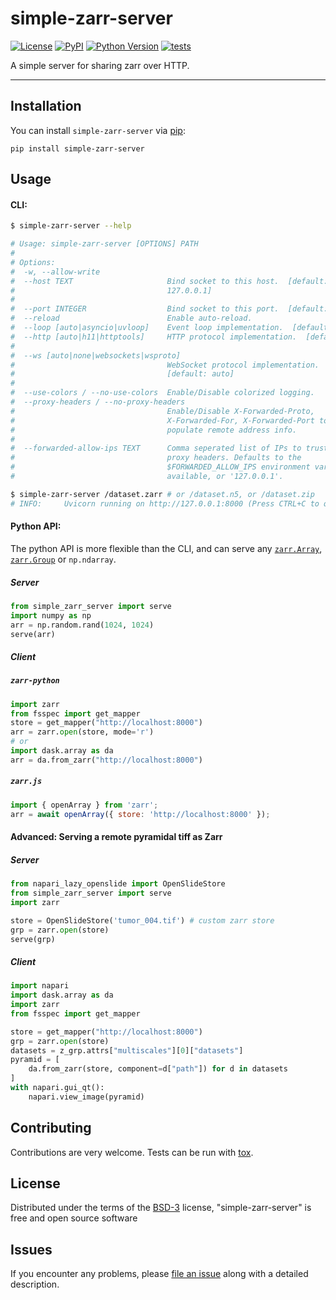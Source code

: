 # simple-zarr-server

[![License](https://img.shields.io/pypi/l/simple-zarr-server.svg?color=green)](https://github.com/manzt/simple-zarr-server/raw/master/LICENSE)
[![PyPI](https://img.shields.io/pypi/v/simple-zarr-server.svg?color=green)](https://pypi.org/project/simple-zarr-server)
[![Python Version](https://img.shields.io/pypi/pyversions/simple-zarr-server.svg?color=green)](https://python.org)
[![tests](https://github.com/manzt/simple-zarr-server/workflows/tests/badge.svg)](https://github.com/manzt/simple-zarr-server/actions)

A simple server for sharing zarr over HTTP.

----------------------------------

## Installation

You can install `simple-zarr-server` via [pip]:

    pip install simple-zarr-server

## Usage

#### CLI:

```bash
$ simple-zarr-server --help

# Usage: simple-zarr-server [OPTIONS] PATH
#
# Options:
#  -w, --allow-write
#  --host TEXT                     Bind socket to this host.  [default:
#                                  127.0.0.1]
#
#  --port INTEGER                  Bind socket to this port.  [default: 8000]
#  --reload                        Enable auto-reload.
#  --loop [auto|asyncio|uvloop]    Event loop implementation.  [default: auto]
#  --http [auto|h11|httptools]     HTTP protocol implementation.  [default: auto]
#
#  --ws [auto|none|websockets|wsproto]
#                                  WebSocket protocol implementation.
#                                  [default: auto]
#
#  --use-colors / --no-use-colors  Enable/Disable colorized logging.
#  --proxy-headers / --no-proxy-headers
#                                  Enable/Disable X-Forwarded-Proto,
#                                  X-Forwarded-For, X-Forwarded-Port to
#                                  populate remote address info.
#
#  --forwarded-allow-ips TEXT      Comma seperated list of IPs to trust with
#                                  proxy headers. Defaults to the
#                                  $FORWARDED_ALLOW_IPS environment variable if
#                                  available, or '127.0.0.1'.

$ simple-zarr-server /dataset.zarr # or /dataset.n5, or /dataset.zip
# INFO:     Uvicorn running on http://127.0.0.1:8000 (Press CTRL+C to quit)
```

#### Python API:

The python API is more flexible than the CLI, and can serve any [`zarr.Array`](https://zarr.readthedocs.io/en/stable/api/core.html#zarr.core.Array), 
[`zarr.Group`](https://zarr.readthedocs.io/en/stable/api/hierarchy.html#zarr.hierarchy.Group) or `np.ndarray`. 

##### Server 

```python
from simple_zarr_server import serve
import numpy as np
arr = np.random.rand(1024, 1024)
serve(arr)
```

##### Client

##### `zarr-python`

```python
import zarr
from fsspec import get_mapper
store = get_mapper("http://localhost:8000") 
arr = zarr.open(store, mode='r')
# or 
import dask.array as da
arr = da.from_zarr("http://localhost:8000")

```

##### `zarr.js`

```javascript
import { openArray } from 'zarr';
arr = await openArray({ store: 'http://localhost:8000' });
```

#### Advanced: Serving a remote pyramidal tiff as Zarr

##### Server 

```python
from napari_lazy_openslide import OpenSlideStore
from simple_zarr_server import serve
import zarr

store = OpenSlideStore('tumor_004.tif') # custom zarr store
grp = zarr.open(store)
serve(grp)
```

##### Client

```python
import napari
import dask.array as da
import zarr
from fsspec import get_mapper

store = get_mapper("http://localhost:8000")
grp = zarr.open(store)
datasets = z_grp.attrs["multiscales"][0]["datasets"]
pyramid = [
    da.from_zarr(store, component=d["path"]) for d in datasets
]
with napari.gui_qt():
    napari.view_image(pyramid)
```


## Contributing

Contributions are very welcome. Tests can be run with [tox].

## License

Distributed under the terms of the [BSD-3] license,
"simple-zarr-server" is free and open source software

## Issues

If you encounter any problems, please [file an issue] along with a detailed description.

[BSD-3]: http://opensource.org/licenses/BSD-3-Clause
[file an issue]: https://github.com/manzt/simple-zarr-server/issues
[tox]: https://tox.readthedocs.io/en/latest/
[pip]: https://pypi.org/project/pip/
[PyPI]: https://pypi.org/
